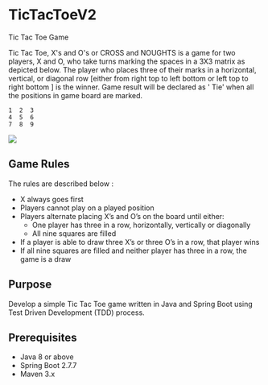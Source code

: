 # TicTacToeV2
Tic Tac Toe Game

Tic Tac Toe, X's and O's or CROSS and NOUGHTS is a game for two players, X and O, who take turns marking the spaces in a
3X3 matrix as depicted below. The player who places three of their marks in a horizontal, vertical, or diagonal
row [either from right top to left bottom or left top to right bottom ] is the winner. Game result will be declared as '
Tie' when all the positions in game board are marked.

```
1  2  3
4  5  6
7  8  9
```

![](https://raw.githubusercontent.com/stephane-genicot/katas/master/images/Kata_TicTacToe.png)

## **Game Rules**

The rules are described below :

- X always goes first
- Players cannot play on a played position
- Players alternate placing X’s and O’s on the board until either:
    - One player has three in a row, horizontally, vertically or diagonally
    - All nine squares are filled
- If a player is able to draw three X’s or three O’s in a row, that player wins
- If all nine squares are filled and neither player has three in a row, the game is a draw

## **Purpose**
Develop a simple Tic Tac Toe game written in Java and Spring Boot using Test Driven Development (TDD) process.

## **Prerequisites**
- Java 8 or above
- Spring Boot 2.7.7
- Maven 3.x
